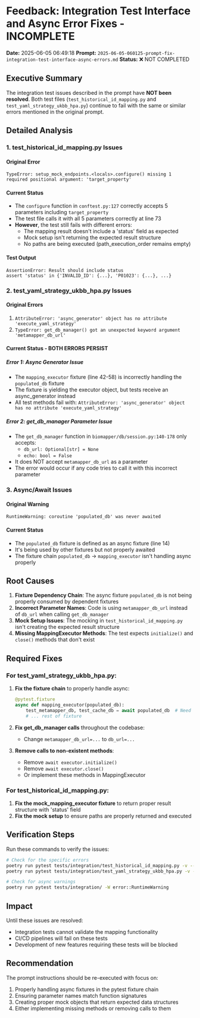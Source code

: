 # Feedback: Integration Test Interface and Async Error Fixes - INCOMPLETE

**Date:** 2025-06-05 06:49:18
**Prompt:** `2025-06-05-060125-prompt-fix-integration-test-interface-async-errors.md`
**Status:** ❌ NOT COMPLETED

## Executive Summary

The integration test issues described in the prompt have **NOT been resolved**. Both test files (`test_historical_id_mapping.py` and `test_yaml_strategy_ukbb_hpa.py`) continue to fail with the same or similar errors mentioned in the original prompt.

## Detailed Analysis

### 1. test_historical_id_mapping.py Issues

#### Original Error
```
TypeError: setup_mock_endpoints.<locals>.configure() missing 1 required positional argument: 'target_property'
```

#### Current Status
- The `configure` function in `conftest.py:127` correctly accepts 5 parameters including `target_property`
- The test file calls it with all 5 parameters correctly at line 73
- **However**, the test still fails with different errors:
  - The mapping result doesn't include a 'status' field as expected
  - Mock setup isn't returning the expected result structure
  - No paths are being executed (path_execution_order remains empty)

#### Test Output
```
AssertionError: Result should include status
assert 'status' in {'INVALID_ID': {...}, 'P01023': {...}, ...}
```

### 2. test_yaml_strategy_ukbb_hpa.py Issues

#### Original Errors
1. `AttributeError: 'async_generator' object has no attribute 'execute_yaml_strategy'`
2. `TypeError: get_db_manager() got an unexpected keyword argument 'metamapper_db_url'`

#### Current Status - BOTH ERRORS PERSIST

##### Error 1: Async Generator Issue
- The `mapping_executor` fixture (line 42-58) is incorrectly handling the `populated_db` fixture
- The fixture is yielding the executor object, but tests receive an async_generator instead
- All test methods fail with: `AttributeError: 'async_generator' object has no attribute 'execute_yaml_strategy'`

##### Error 2: get_db_manager Parameter Issue
- The `get_db_manager` function in `biomapper/db/session.py:140-178` only accepts:
  - `db_url: Optional[str] = None`
  - `echo: bool = False`
- It does NOT accept `metamapper_db_url` as a parameter
- The error would occur if any code tries to call it with this incorrect parameter

### 3. Async/Await Issues

#### Original Warning
```
RuntimeWarning: coroutine 'populated_db' was never awaited
```

#### Current Status
- The `populated_db` fixture is defined as an async fixture (line 14)
- It's being used by other fixtures but not properly awaited
- The fixture chain `populated_db` → `mapping_executor` isn't handling async properly

## Root Causes

1. **Fixture Dependency Chain**: The async fixture `populated_db` is not being properly consumed by dependent fixtures
2. **Incorrect Parameter Names**: Code is using `metamapper_db_url` instead of `db_url` when calling `get_db_manager`
3. **Mock Setup Issues**: The mocking in `test_historical_id_mapping.py` isn't creating the expected result structure
4. **Missing MappingExecutor Methods**: The test expects `initialize()` and `close()` methods that don't exist

## Required Fixes

### For test_yaml_strategy_ukbb_hpa.py:

1. **Fix the fixture chain** to properly handle async:
   ```python
   @pytest.fixture
   async def mapping_executor(populated_db):
       test_metamapper_db, test_cache_db = await populated_db  # Need to await if it's async
       # ... rest of fixture
   ```

2. **Fix get_db_manager calls** throughout the codebase:
   - Change `metamapper_db_url=...` to `db_url=...`

3. **Remove calls to non-existent methods**:
   - Remove `await executor.initialize()` 
   - Remove `await executor.close()`
   - Or implement these methods in MappingExecutor

### For test_historical_id_mapping.py:

1. **Fix the mock_mapping_executor fixture** to return proper result structure with 'status' field
2. **Fix the mock setup** to ensure paths are properly returned and executed

## Verification Steps

Run these commands to verify the issues:

```bash
# Check for the specific errors
poetry run pytest tests/integration/test_historical_id_mapping.py -v --tb=short
poetry run pytest tests/integration/test_yaml_strategy_ukbb_hpa.py -v --tb=short

# Check for async warnings
poetry run pytest tests/integration/ -W error::RuntimeWarning
```

## Impact

Until these issues are resolved:
- Integration tests cannot validate the mapping functionality
- CI/CD pipelines will fail on these tests
- Development of new features requiring these tests will be blocked

## Recommendation

The prompt instructions should be re-executed with focus on:
1. Properly handling async fixtures in the pytest fixture chain
2. Ensuring parameter names match function signatures
3. Creating proper mock objects that return expected data structures
4. Either implementing missing methods or removing calls to them